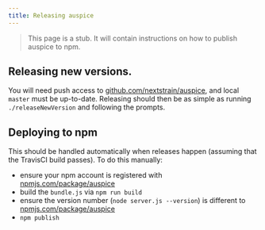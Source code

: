 ```yaml
---
title: Releasing auspice
---
```


> This page is a stub. It will contain instructions on how to publish auspice to npm.


## Releasing new versions.
You will need push access to [github.com/nextstrain/auspice](http://github.com/nextstrain/auspice), and local `master` must be up-to-date.
Releasing should then be as simple as running `./releaseNewVersion` and following the prompts.




## Deploying to npm
This should be handled automatically when releases happen (assuming that the TravisCI build passes).
To do this manually:
* ensure your npm account is registered with [npmjs.com/package/auspice](https://www.npmjs.com/package/auspice)
* build the `bundle.js` via `npm run build`
* ensure the version number (`node server.js --version`) is different to [npmjs.com/package/auspice](https://www.npmjs.com/package/auspice)
* `npm publish`
